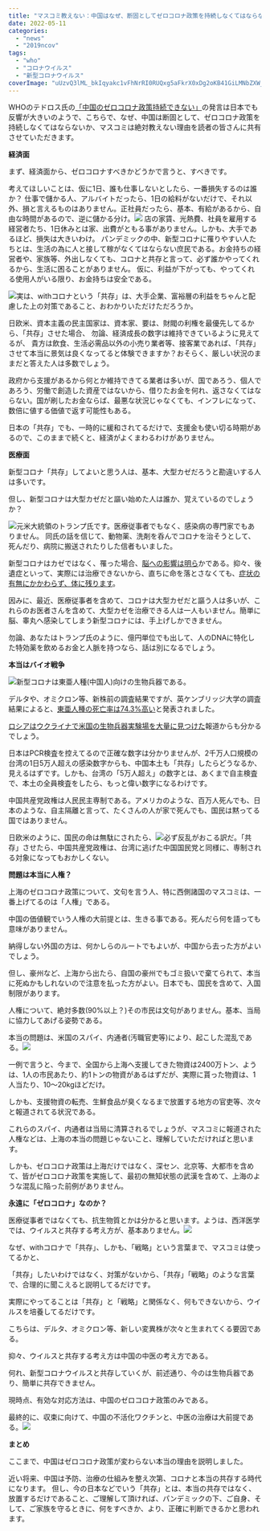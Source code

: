 ```yaml
---
title: "マスコミ教えない：中国はなぜ、断固としてゼロコロナ政策を持続しなくてはならない本当の理由"
date: 2022-05-11
categories: 
  - "news"
  - "2019ncov"
tags: 
  - "who"
  - "コロナウイルス"
  - "新型コロナウイルス"
coverImage: "uUzvQ3lML_bkIqyakc1vFhNrRI0RUQxg5aFkrX0xDg2oKB41GiLMNbZXW_Lt2ziFVoROjifbXxHkbYa7zzj_bXx5-6J5V9iZohILVmM4VrrhZTzDnSpCEXalsKNanBHLH3WJLbkIub-aK1pKQR0EzDVqsdQHT11ya2Dg_jSCDE6oZd-jDg4eKq1fJpWdYS2J.jpg"
---
```


WHOのテドロス氏の[「中国のゼロコロナ政策持続できない」](https://news.yahoo.co.jp/articles/b0770bc3324004a9c036037f5e82d0710d99e951)の発言は日本でも反響が大きいのようで、こちらで、なぜ、中国は断固として、ゼロコロナ政策を持続しなくてはならないか、マスコミは絶対教えない理由を読者の皆さんに共有させていただきます。

**経済面**

まず、経済面から、ゼロコロナすべきかどうかで言うと、すべきです。

考えてほしいことは、仮に1日、誰も仕事しないとしたら、一番損失するのは誰か？ 仕事で儲かる人、アルバイトだったら、1日の給料がないだけで、それ以外、損と言えるものはありません。正社員だったら、基本、有給があるから、自由な時間があるので、逆に儲かる分け。![](images/000227249_1920-300x169.jpg) 店の家賃、光熱費、社員を雇用する経営者たち、1日休みとは家、出費がともる事がありません。しかも、大手であるほど、損失は大きいわけ。 パンデミックの中、新型コロナに罹りやすい人たちとは、生活の為に人と接して稼がなくてはならない庶民である。お金持ちの経営者や、家族等、外出しなくても、コロナと共存と言って、必ず誰かやってくれるから、生活に困ることがありません。 仮に、利益が下がっても、やってくれる使用人がいる限り、お金持ちは安全である。

![](images/K10012832021_2101251715_2101251716_01_02-300x169.jpg)実は、withコロナという「共存」は、大手企業、富裕層の利益をちゃんと配慮した上の対策であること、おわかりいただけただろうか。

日欧米、資本主義の民主国家は、資本家、要は、財閥の利権を最優先してるから、「共存」させた場合、 勿論、経済成長の数字は維持できているように見えてるが、 貴方は飲食、生活必需品以外の小売り業者等、接客業であれば、「共存」させて本当に景気は良くなってると体験できますか？おそらく、厳しい状況のままだと答えた人は多数でしょう。

政府から支援があるから何とか維持できてる業者は多いが、国であろう、個人であろう、労働で創造した資産ではないから、借りたお金を何れ、返さなくてはならない。国が刷したお金ならば、最悪な状況じゃなくても、インフレになって、数倍に値する価値で返す可能性もある。

日本の「共存」でも、一時的に緩和されてるだけで、支援金も使い切る時期があるので、このままで続くと、経済がよくまわるわけがありません。

**医療面**

新型コロナ「共存」してよいと思う人は、基本、大型カゼだろうと勘違いする人は多いです。

但し、新型コロナは大型カゼだと謳い始めた人は誰か、覚えているのでしょうか？

![](images/img_4bc5bb0be71e4242b2d4a78080b56f9c72828-300x169.jpg)元米大統領のトランプ氏です。医療従事者でもなく、感染病の専門家でもありません。 同氏の話を信じて、動物薬、洗剤を呑んでコロナを治そうとして、死んだり、病院に搬送されたりした信者もいました。

新型コロナはカゼではなく、罹った場合、[脳への影響は明ら](https://www.bbc.com/japanese/features-and-analysis-60702748)かである。抑々、後遺症といって、実際には治療できないから、直ちに命を落とさなくても、[症状の有無にかかわらず、体に残ります](https://news.yahoo.co.jp/articles/48be82098ab55be22032e71ec7e4867b9ab66039)。

因みに、最近、医療従事者を含めて、コロナは大型カゼだと謳う人は多いが、これらのお医者さんを含めて、大型カゼを治療できる人は一人もいません。簡単に脳、睾丸へ感染してしまう新型コロナには、手上げしかできません。

勿論、あなたはトランプ氏のように、億円単位でも出して、人のDNAに特化した特効薬を飲めるお金と人脈を持つなら、話は別になるでしょう。

**本当はバイオ戦争**

![](images/220326fl_ruk01-thumb-720xauto-397359-300x205.jpg)新型コロナは東亜人種(中国人)向けの生物兵器である。

デルタや、オミクロン等、新株前の調査結果ですが、英ケンブリッジ大学の調査結果によると、[東亜人種の死亡率は74.3%高い](https://blog.loveapple.cn/news/202107167128.html)と発表されました。

[ロシアはウクライナで米国の生物兵器実験場を大量に見つけた](https://news.yahoo.co.jp/articles/d85e367d327c4cec2b43562fdff61dd6ddecf089)報道からも分かるでしょう。

日本はPCR検査を控えてるので正確な数字は分かりませんが、2千万人口規模の台湾の1日5万人超えの感染数字からも、中国本土も「共存」したらどうなるか、見えるはずです。しかも、台湾の「5万人超え」の数字とは、あくまで自主検査で、本土の全員検査をしたら、もっと偉い数字になるわけです。

中国共産党政権は人民民主専制である。アメリカのような、百万人死んでも、日本のような、自主隔離と言って、たくさんの人が家で死んでも、国民は黙ってる国ではありません。

日欧米のように、国民の命は無駄にされたら、![](images/FSdURN0aUAA20sr-300x200.jpg)必ず反乱がおこる訳だ。「共存」させたら、中国共産党政権は、台湾に逃げた中国国民党と同様に、専制される対象になってもおかしくない。

**問題は本当に人権？**

上海のゼロコロナ政策について、文句を言う人、特に西側諸国のマスコミは、一番上げてるのは「人権」である。

中国の価値観でいう人権の大前提とは、生きる事である。死んだら何を語っても意味がありません。

納得しない外国の方は、何かしらのルートでもよいが、中国から去った方がよいでしょう。

但し、豪州など、上海から出たら、自国の豪州でもゴミ扱いで棄てられて、本当に死ぬかもしれないので注意を払った方がよい。日本でも、国民を含めて、入国制限があります。

人権について、絶対多数(90%以上？)その市民は文句がありません。基本、当局に協力してあげる姿勢である。

本当の問題は、米国のスパイ、内通者(汚職官吏等)により、起こした混乱である。![](images/124245751_gettyimages-1392299137-300x169.jpg)

一例で言うと、今まで、全国から上海へ支援してきた物資は2400万トン、ようは、1人の市民あたり、約1トンの物資があるはずだが、実際に貰った物資は、1人当たり、10〜20kgほどだけ。

しかも、支援物資の転売、生鮮食品が臭くなるまで放置する地方の官吏等、次々と報道されてる状況である。

これらのスパイ、内通者は当局に清算されるでしょうが、マスコミに報道された人権などは、上海の本当の問題じゃないこと、理解していただければと思います。

しかも、ゼロコロナ政策は上海だけではなく、深セン、北京等、大都市を含めて、皆がゼロコロナ政策を実施して、最初の無知状態の武漢を含めて、上海のような混乱に陥った前例がありません。

**永遠に「ゼロコロナ」なのか？**

医療従事者ではなくても、抗生物質とかは分かると思います。ようは、西洋医学では、ウイルスと共存する考え方が、基本ありません。![](images/12-18_photo3-300x200.jpg)

なぜ、withコロナで「共存」、しかも、「戦略」という言葉まで、マスコミは使ってるかと、

「共存」したいわけではなく、対策がないから、「共存」「戦略」のような言葉で、合理的に聞こえると説明してるだけです。

実際にやってることは「共存」と「戦略」と関係なく、何もできないから、ウイルスを培養してるだけです。

こちらは、デルタ、オミクロン等、新しい変異株が次々と生まれてくる要因である。

抑々、ウイルスと共存する考え方は中国の中医の考え方である。

何れ、新型コロナウイルスと共存していくが、前述通り、今のは生物兵器であり、簡単に共存できません。

現時点、有効な対応方法は、中国のゼロコロナ政策のみである。

最終的に、収束に向けて、中国の不活化ワクチンと、中医の治療は大前提である。![](images/img_b0de4e8f035dcde4e0f1c5decb66ebd21023873-scaled.jpg)

**まとめ**

ここまで、中国はゼロコロナ政策が変わらない本当の理由を説明しました。

近い将来、中国は予防、治療の仕組みを整え次第、コロナと本当の共存する時代になります。 但し、今の日本などでいう「共存」とは、本当の共存ではなく、放置するだけであること、ご理解して頂ければ、パンデミックの下、ご自身、そして、ご家族を守るときに、何をすべきか、より、正確に判断できるかと思われます。
